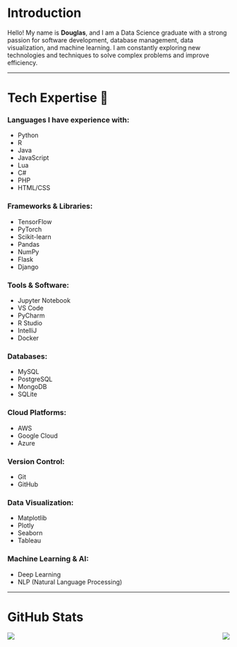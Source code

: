<h1 align="left">Introduction</h1>

Hello! My name is **Douglas**, and I am a Data Science graduate with a strong passion for software development, database management, data visualization, and machine learning. I am constantly exploring new technologies and techniques to solve complex problems and improve efficiency.

---

<h1 align="left">Tech Expertise 📖</h1>

### Languages I have experience with:
- Python
- R
- Java
- JavaScript
- Lua
- C#
- PHP
- HTML/CSS

### Frameworks & Libraries:
- TensorFlow
- PyTorch
- Scikit-learn
- Pandas
- NumPy
- Flask
- Django

### Tools & Software:
- Jupyter Notebook
- VS Code
- PyCharm
- R Studio
- IntelliJ
- Docker

### Databases:
- MySQL
- PostgreSQL
- MongoDB
- SQLite

### Cloud Platforms:
- AWS
- Google Cloud
- Azure

### Version Control:
- Git
- GitHub

### Data Visualization:
- Matplotlib
- Plotly
- Seaborn
- Tableau

### Machine Learning & AI:
- Deep Learning
- NLP (Natural Language Processing)

---

<h1 align="left">GitHub Stats</h1>

<p align="left">
  <img align="left" src="https://github-readme-stats.vercel.app/api/top-langs/?username=dug22&theme=transparent" />
</p>
<p align="right">
  <img align="right" src="https://github-readme-stats.vercel.app/api?username=dug22&theme=transparent"/>
</p>
